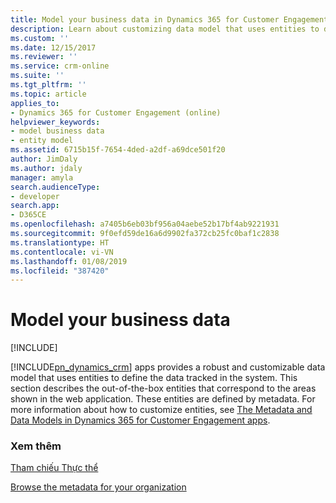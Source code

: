 ```yaml
---
title: Model your business data in Dynamics 365 for Customer Engagement apps (Developer Guide for Dynamics 365 for Customer Engagement apps)| MicrosoftDocs
description: Learn about customizing data model that uses entities to define the data tracked in the system.
ms.custom: ''
ms.date: 12/15/2017
ms.reviewer: ''
ms.service: crm-online
ms.suite: ''
ms.tgt_pltfrm: ''
ms.topic: article
applies_to:
- Dynamics 365 for Customer Engagement (online)
helpviewer_keywords:
- model business data
- entity model
ms.assetid: 6715b15f-7654-4ded-a2df-a69dce501f20
author: JimDaly
ms.author: jdaly
manager: amyla
search.audienceType:
- developer
search.app:
- D365CE
ms.openlocfilehash: a7405b6eb03bf956a04aebe52b17bf4ab9221931
ms.sourcegitcommit: 9f0efd59de16a6d9902fa372cb25fc0baf1c2838
ms.translationtype: HT
ms.contentlocale: vi-VN
ms.lasthandoff: 01/08/2019
ms.locfileid: "387420"
---
```

# <a name="model-your-business-data"></a>Model your business data

[!INCLUDE[](../includes/cc_applies_to_update_9_0_0.md)]

[!INCLUDE[pn_dynamics_crm](../includes/pn-dynamics-crm.md)] apps provides a robust and customizable data model that uses entities to define the data tracked in the system. This section describes the out-of-the-box entities that correspond to the areas shown in the web application. These entities are defined by metadata. For more information about how to customize entities, see [The Metadata and Data Models in Dynamics 365 for Customer Engagement apps](metadata-data-models.md).  
  
### <a name="see-also"></a>Xem thêm

[Tham chiếu Thực thể](about-entity-reference.md)

[Browse the metadata for your organization](browse-your-metadata.md)
